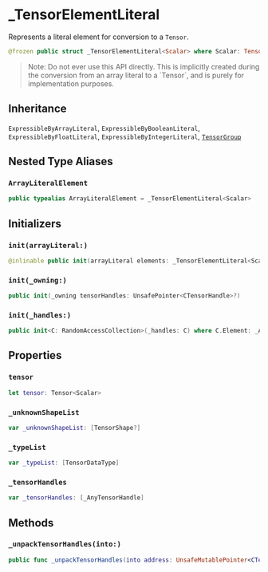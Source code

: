# \_TensorElementLiteral

Represents a literal element for conversion to a `Tensor`.

``` swift
@frozen public struct _TensorElementLiteral<Scalar> where Scalar: TensorFlowScalar
```

> Note: Do not ever use this API directly. This is implicitly created during the conversion from an array literal to a \`Tensor\`, and is purely for implementation purposes.

## Inheritance

`ExpressibleByArrayLiteral`, `ExpressibleByBooleanLiteral`, `ExpressibleByFloatLiteral`, `ExpressibleByIntegerLiteral`, [`TensorGroup`](/TensorGroup)

## Nested Type Aliases

### `ArrayLiteralElement`

``` swift
public typealias ArrayLiteralElement = _TensorElementLiteral<Scalar>
```

## Initializers

### `init(arrayLiteral:)`

``` swift
@inlinable public init(arrayLiteral elements: _TensorElementLiteral<Scalar>)
```

### `init(_owning:)`

``` swift
public init(_owning tensorHandles: UnsafePointer<CTensorHandle>?)
```

### `init(_handles:)`

``` swift
public init<C: RandomAccessCollection>(_handles: C) where C.Element: _AnyTensorHandle
```

## Properties

### `tensor`

``` swift
let tensor: Tensor<Scalar>
```

### `_unknownShapeList`

``` swift
var _unknownShapeList: [TensorShape?]
```

### `_typeList`

``` swift
var _typeList: [TensorDataType]
```

### `_tensorHandles`

``` swift
var _tensorHandles: [_AnyTensorHandle]
```

## Methods

### `_unpackTensorHandles(into:)`

``` swift
public func _unpackTensorHandles(into address: UnsafeMutablePointer<CTensorHandle>?)
```
